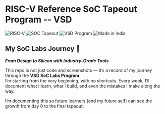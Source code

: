# RISC-V Reference SoC Tapeout Program -- VSD
![RISC-V](https://img.shields.io/badge/RISC--V-Processor-blue?logo=risc-v&logoColor=white)
![SOC Tapeout](https://img.shields.io/badge/SoC-Tapeout-blue)
![VSD Program](https://img.shields.io/badge/VSD-Program-orange)
![Made in India](https://img.shields.io/badge/Made%20in-India-green?logo=india&logoColor=white)

## My SoC Labs Journey 🚀
***From Design to Silicon with Industry-Grade Tools***


This repo is not just code and screenshots — it’s a record of my journey through the **VSD SoC Labs Program**.  
I’m starting from the very beginning, with no shortcuts. Every week, I’ll document what I learn, what I build, and even the mistakes I make along the way. 

I’m documenting this so future learners (and my future self) can see the growth from day 0 to the final tapeout.

